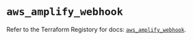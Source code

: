 # `aws_amplify_webhook`

Refer to the Terraform Registory for docs: [`aws_amplify_webhook`](https://registry.terraform.io/providers/hashicorp/aws/3.76.1/docs/resources/amplify_webhook).
